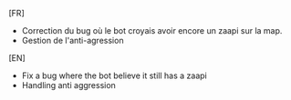 [FR]

- Correction du bug où le bot croyais avoir encore un zaapi sur la map.
- Gestion de l'anti-agression

[EN]

- Fix a bug where the bot believe it still has a zaapi
- Handling anti aggression

